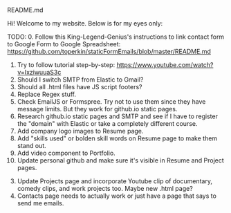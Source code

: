 README.md

Hi! Welcome to my website. Below is for my eyes only: 

TODO: 
0. Follow this King-Legend-Genius's instructions to link contact form to Google Form to Google Spreadsheet: https://github.com/toperkin/staticFormEmails/blob/master/README.md
1. Try to follow tutorial step-by-step: https://www.youtube.com/watch?v=IxziwuuaS3c
2. Should I switch SMTP from Elastic to Gmail? 
3. Should all .html files have JS script footers? 
4. Replace Regex stuff.
5. Check EmailJS or Formspree. Try not to use them since they have message limits. But they work for github.io static pages. 
6. Research github.io static pages and SMTP and see if I have to register the "domain" with Elastic or take a completely different course. 
7. Add company logo images to Resume page. 
8. Add "skills used" or bolden skill words on Resume page to make them stand out. 
9. Add video component to Portfolio.
10. Update personal github and make sure it's visible in Resume and Project pages. 


<!-- 1. Update my real CV -->
<!-- 2. Update Resume page according to real CV -->
3. Update Projects page and incorporate Youtube clip of documentary, comedy clips, and work projects too. Maybe new .html page?
4. Contacts page needs to actually work or just have a page that says to send me emails. 
<!-- 5. Make ticker tape clickable. Takes the user to Contact or Projects page.  -->
